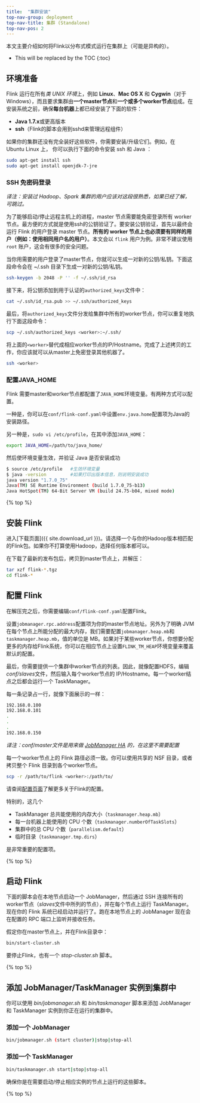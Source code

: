 ```yaml
---
title:  "集群安装"
top-nav-group: deployment
top-nav-title: 集群 (Standalone)
top-nav-pos: 2
---
```

<!--
Licensed to the Apache Software Foundation (ASF) under one
or more contributor license agreements.  See the NOTICE file
distributed with this work for additional information
regarding copyright ownership.  The ASF licenses this file
to you under the Apache License, Version 2.0 (the
"License"); you may not use this file except in compliance
with the License.  You may obtain a copy of the License at

  http://www.apache.org/licenses/LICENSE-2.0

Unless required by applicable law or agreed to in writing,
software distributed under the License is distributed on an
"AS IS" BASIS, WITHOUT WARRANTIES OR CONDITIONS OF ANY
KIND, either express or implied.  See the License for the
specific language governing permissions and limitations
under the License.
-->

本文主要介绍如何将Flink以分布式模式运行在集群上（可能是异构的）。

* This will be replaced by the TOC
{:toc}

## 环境准备

Flink 运行在所有*类 UNIX 环境*上，例如 **Linux**、**Mac OS X** 和 **Cygwin**（对于Windows），而且要求集群由**一个master节点**和**一个或多个worker节点**组成。在安装系统之前，确保**每台机器**上都已经安装了下面的软件：

- **Java 1.7.x**或更高版本
- **ssh**（Flink的脚本会用到sshd来管理远程组件）

如果你的集群还没有完全装好这些软件，你需要安装/升级它们。例如，在 Ubuntu Linux 上， 你可以执行下面的命令安装 ssh 和 Java ：

```bash
sudo apt-get install ssh 
sudo apt-get install openjdk-7-jre
```

<a id="passwordless_ssh"></a>

### SSH 免密码登录

*译注：安装过 Hadoop、Spark 集群的用户应该对这段很熟悉，如果已经了解，可跳过。*

为了能够启动/停止远程主机上的进程，master 节点需要能免密登录所有 worker 节点。最方便的方式就是使用ssh的公钥验证了。要安装公钥验证，首先以最终会运行 Flink 的用户登录 master 节点。**所有的 worker 节点上也必须要有同样的用户（例如：使用相同用户名的用户）**。本文会以 `flink` 用户为例。非常不建议使用 `root` 账户，这会有很多的安全问题。

当你用需要的用户登录了master节点，你就可以生成一对新的公钥/私钥。下面这段命令会在 ~/.ssh 目录下生成一对新的公钥/私钥。

```bash
ssh-keygen -b 2048 -P '' -f ~/.ssh/id_rsa
```

接下来，将公钥添加到用于认证的`authorized_keys`文件中：

```bash
cat ~/.ssh/id_rsa.pub >> ~/.ssh/authorized_keys
```

最后，将`authorized_keys`文件分发给集群中所有的worker节点，你可以重复地执行下面这段命令：

```bash
scp ~/.ssh/authorized_keys <worker>:~/.ssh/
```

将上面的`<worker>`替代成相应worker节点的IP/Hostname。完成了上述拷贝的工作，你应该就可以从master上免密登录其他机器了。

```bash
ssh <worker>
```


### 配置JAVA_HOME

Flink 需要master和worker节点都配置了`JAVA_HOME`环境变量。有两种方式可以配置。

一种是，你可以在`conf/flink-conf.yaml`中设置`env.java.home`配置项为Java的安装路径。

另一种是，`sudo vi /etc/profile`，在其中添加`JAVA_HOME`：

```bash
export JAVA_HOME=/path/to/java_home/
```

然后使环境变量生效，并验证 Java 是否安装成功

```bash
$ source /etc/profile   #生效环境变量
$ java -version         #如果打印出版本信息，则说明安装成功
java version "1.7.0_75"
Java(TM) SE Runtime Environment (build 1.7.0_75-b13)
Java HotSpot(TM) 64-Bit Server VM (build 24.75-b04, mixed mode)
```

{% top %}


## 安装 Flink

进入[下载页面]({{ site.download_url }})。请选择一个与你的Hadoop版本相匹配的Flink包。如果你不打算使用Hadoop，选择任何版本都可以。

在下载了最新的发布包后，拷贝到master节点上，并解压：

```bash
tar xzf flink-*.tgz
cd flink-*
```

## 配置 Flink

在解压完之后，你需要编辑`conf/flink-conf.yaml`配置Flink。

设置`jobmanager.rpc.address`配置项为你的master节点地址。另外为了明确 JVM 在每个节点上所能分配的最大内存，我们需要配置`jobmanager.heap.mb`和`taskmanager.heap.mb`，值的单位是 MB。如果对于某些worker节点，你想要分配更多的内存给Flink系统，你可以在相应节点上设置`FLINK_TM_HEAP`环境变量来覆盖默认的配置。

最后，你需要提供一个集群中worker节点的列表。因此，就像配置HDFS，编辑*conf/slaves*文件，然后输入每个worker节点的 IP/Hostname。每一个worker结点之后都会运行一个 TaskManager。

每一条记录占一行，就像下面展示的一样：

```bash
192.168.0.100
192.168.0.101
.
.
.
192.168.0.150
```

*译注：conf/master文件是用来做 [JobManager HA](setup/jobmanager_high_availability.html) 的，在这里不需要配置*

每一个worker节点上的 Flink 路径必须一致。你可以使用共享的 NSF 目录，或者拷贝整个 Flink 目录到各个worker节点。

```bash
scp -r /path/to/flink <worker>:/path/to/
```

请查阅[配置页面](config.html)了解更多关于Flink的配置。

特别的，这几个

- TaskManager 总共能使用的内存大小（`taskmanager.heap.mb`）
- 每一台机器上能使用的 CPU 个数（`taskmanager.numberOfTaskSlots`）
- 集群中的总 CPU 个数（`parallelism.default`）
- 临时目录（`taskmanager.tmp.dirs`）

是非常重要的配置项。

{% top %}


## 启动 Flink

下面的脚本会在本地节点启动一个 JobManager，然后通过 SSH 连接所有的worker节点（*slaves*文件中所列的节点），并在每个节点上运行 TaskManager。现在你的 Flink 系统已经启动并运行了。跑在本地节点上的 JobManager 现在会在配置的 RPC 端口上监听并接收任务。

假定你在master节点上，并在Flink目录中：

```bash
bin/start-cluster.sh
```

要停止Flink，也有一个 *stop-cluster.sh* 脚本。

{% top %}


## 添加 JobManager/TaskManager 实例到集群中

你可以使用 *bin/jobmanager.sh* 和 *bin/taskmanager* 脚本来添加 JobManager 和 TaskManager 实例到你正在运行的集群中。

### 添加一个 JobManager

```bash
bin/jobmanager.sh (start cluster)|stop|stop-all
```

### 添加一个 TaskManager

```bash
bin/taskmanager.sh start|stop|stop-all
```

确保你是在需要启动/停止相应实例的节点上运行的这些脚本。


{% top %}
